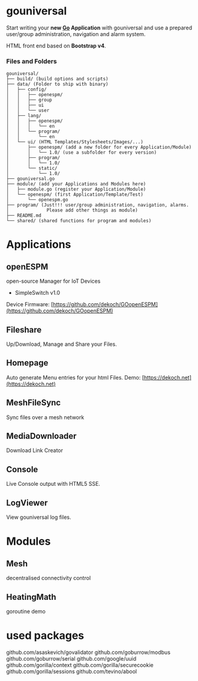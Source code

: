 
# gouniversal
Start writing your **new [Go](https://golang.org) Application** with gouniversal
and use a prepared user/group administration, navigation and alarm system.

HTML front end based on **Bootstrap v4**.

### Files and Folders
```
gouniversal/
├── build/ (build options and scripts)
├── data/ (Folder to ship with binary)
│   ├── config/
│   │   ├── openespm/
│   │   ├── group
│   │   ├── ui
│   │   └── user
│   ├── lang/
│   │   ├── openespm/
│   │   │   └── en
│   │   └── program/
│   │       └── en
│   └── ui/ (HTML Templates/Stylesheets/Images/...)
│       ├── openespm/ (add a new folder for every Application/Module)
│       │   └── 1.0/ (use a subfolder for every version)
│       ├── program/
│       │   └── 1.0/
│       └── static/
│           └── 1.0/
├── gouniversal.go
├── module/ (add your Applications and Modules here)
│   ├── module.go (register your Application/Module)
│   └── openespm/ (first Application/Template/Test)
│       └── openespm.go
├── program/ (Just!!! user/group administration, navigation, alarms.
│              Please add other things as module)
├── README.md
└── shared/ (shared functions for program and modules)
```
# Applications
## openESPM
open-source Manager for IoT Devices
 - SimpleSwitch v1.0

Device Firmware: [https://github.com/dekoch/GOopenESPM](https://github.com/dekoch/GOopenESPM)

## Fileshare
Up/Download, Manage and Share your Files.

## Homepage
Auto generate Menu entries for your html Files.
Demo: [https://dekoch.net](https://dekoch.net)

## MeshFileSync
Sync files over a mesh network

## MediaDownloader
Download Link Creator

## Console
Live Console output with HTML5 SSE.

## LogViewer
View gouniversal log files.

# Modules
## Mesh
decentralised connectivity control

## HeatingMath
goroutine demo

# used packages
github.com/asaskevich/govalidator
github.com/goburrow/modbus
github.com/goburrow/serial
github.com/google/uuid
github.com/gorilla/context
github.com/gorilla/securecookie
github.com/gorilla/sessions
github.com/tevino/abool